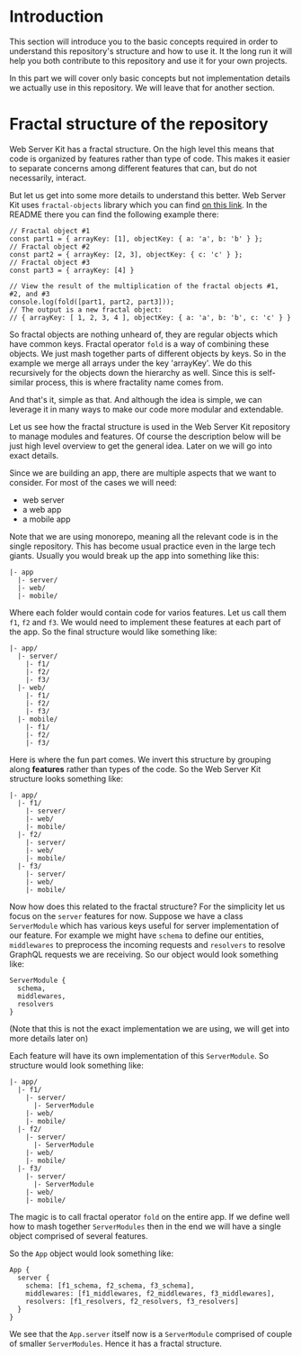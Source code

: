 # Introduction

This section will introduce you to the basic concepts required in order to understand this repository's structure and how to use it. It the long run it will help you both contribute to this repository and use it for your own projects.

In this part we will cover only basic concepts but not implementation details we actually use in this repository. We will leave that for another section.

# Fractal structure of the repository

Web Server Kit has a fractal structure. On the high level this means that code is organized by features rather than type of code. This makes it easier to separate concerns among different features that can, but do not necessarily, interact.

But let us get into some more details to understand this better. Web Server Kit uses `fractal-objects` library which you can find [on this link](https://github.com/sateesh2020/fractal-objects). In the README there you can find the following example there:

```
// Fractal object #1
const part1 = { arrayKey: [1], objectKey: { a: 'a', b: 'b' } };
// Fractal object #2
const part2 = { arrayKey: [2, 3], objectKey: { c: 'c' } };
// Fractal object #3
const part3 = { arrayKey: [4] }

// View the result of the multiplication of the fractal objects #1, #2, and #3
console.log(fold([part1, part2, part3]));
// The output is a new fractal object:
// { arrayKey: [ 1, 2, 3, 4 ], objectKey: { a: 'a', b: 'b', c: 'c' } }
```

So fractal objects are nothing unheard of, they are regular objects which have common keys. Fractal operator `fold` is a way of combining these objects. We just mash together parts of different objects by keys. So in the example we merge all arrays under the key 'arrayKey'. We do this recursively for the objects down the hierarchy as well. Since this is self-similar process, this is where fractality name comes from.

And that's it, simple as that. And although the idea is simple, we can leverage it in many ways to make our code more modular and extendable.

Let us see how the fractal structure is used in the Web Server Kit repository to manage modules and features. Of course the description below will be just high level overview to get the general idea. Later on we will go into exact details.

Since we are building an app, there are multiple aspects that we want to consider. For most of the cases we will need:

- web server
- a web app
- a mobile app

Note that we are using monorepo, meaning all the relevant code is in the single repository. This has become usual practice even in the large tech giants. Usually you would break up the app into something like this:

```
|- app
  |- server/
  |- web/
  |- mobile/
```

Where each folder would contain code for varios features. Let us call them `f1`, `f2` and `f3`. We would need to implement these features at each part of the app. So the final structure would like something like:

```
|- app/
  |- server/
    |- f1/
    |- f2/
    |- f3/
  |- web/
    |- f1/
    |- f2/
    |- f3/
  |- mobile/
    |- f1/
    |- f2/
    |- f3/
```

Here is where the fun part comes. We invert this structure by grouping along **features** rather than types of the code. So the Web Server Kit structure looks something like:

```
|- app/
  |- f1/
    |- server/
    |- web/
    |- mobile/
  |- f2/
    |- server/
    |- web/
    |- mobile/
  |- f3/
    |- server/
    |- web/
    |- mobile/
```

Now how does this related to the fractal structure? For the simplicity let us focus on the `server` features for now. Suppose we have a class `ServerModule` which has various keys useful for server implementation of our feature. For example we might have `schema` to define our entities, `middlewares` to preprocess the incoming requests and `resolvers` to resolve GraphQL requests we are receiving. So our object would look something like:

```
ServerModule {
  schema,
  middlewares,
  resolvers
}
```

(Note that this is not the exact implementation we are using, we will get into more details later on)

Each feature will have its own implementation of this `ServerModule`. So structure would look something like:

```
|- app/
  |- f1/
    |- server/
      |- ServerModule
    |- web/
    |- mobile/
  |- f2/
    |- server/
      |- ServerModule
    |- web/
    |- mobile/
  |- f3/
    |- server/
      |- ServerModule
    |- web/
    |- mobile/
```

The magic is to call fractal operator `fold` on the entire app. If we define well how to mash together `ServerModules` then in the end we will have a single object comprised of several features.

So the `App` object would look something like:

```
App {
  server {
    schema: [f1_schema, f2_schema, f3_schema],
    middlewares: [f1_middlewares, f2_middlewares, f3_middlewares],
    resolvers: [f1_resolvers, f2_resolvers, f3_resolvers]
  }
}
```

We see that the `App.server` itself now is a `ServerModule` comprised of couple of smaller `ServerModules`. Hence it has a fractal structure.
